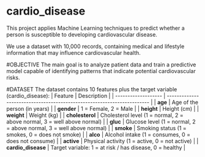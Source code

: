 # cardio_disease
This project applies Machine Learning techniques to predict whether a person is susceptible to developing cardiovascular disease.

We use a dataset with 10,000 records, containing medical and lifestyle information that may influence cardiovascular health.

#OBJECTIVE
The main goal is to analyze patient data and train a predictive model capable of identifying patterns that indicate potential cardiovascular risks.

#DATASET
The dataset contains 10 features plus the target variable (cardio_disease):
| Feature             | Description                                                             |
| ------------------- | ----------------------------------------------------------------------- |
| **age**             | Age of the person (in years)                                            |
| **gender**          | 1 = Female, 2 = Male                                                    |
| **height**          | Height (cm)                                                             |
| **weight**          | Weight (kg)                                                             |
| **cholesterol**     | Cholesterol level (1 = normal, 2 = above normal, 3 = well above normal) |
| **gluc**            | Glucose level (1 = normal, 2 = above normal, 3 = well above normal)     |
| **smoke**           | Smoking status (1 = smokes, 0 = does not smoke)                         |
| **alco**            | Alcohol intake (1 = consumes, 0 = does not consume)                     |
| **active**          | Physical activity (1 = active, 0 = not active)                          |
| **cardio\_disease** | Target variable: 1 = at risk / has disease, 0 = healthy                 |

